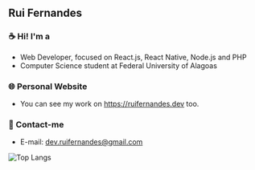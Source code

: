## Rui Fernandes

### ☕ Hi! I'm a
- Web Developer, focused on React.js, React Native, Node.js and PHP
- Computer Science student at Federal University of Alagoas

### 🌐 Personal Website
- You can see my work on https://ruifernandes.dev too.

### 📨 Contact-me
- E-mail: dev.ruifernandes@gmail.com

![Top Langs](https://github-readme-stats.vercel.app/api/top-langs/?username=ruifernandees&hide=blade&layout=compact&theme=tokyonight)
